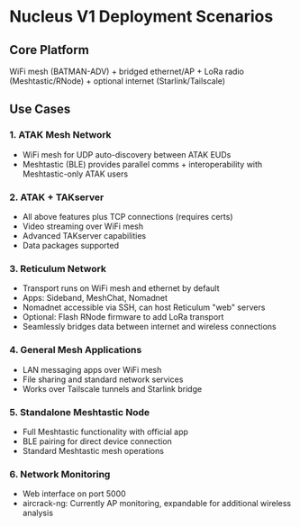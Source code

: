 # Nucleus V1 Deployment Scenarios

## Core Platform

WiFi mesh (BATMAN-ADV) + bridged ethernet/AP + LoRa radio (Meshtastic/RNode) + optional internet (Starlink/Tailscale)

## Use Cases

### 1. ATAK Mesh Network
- WiFi mesh for UDP auto-discovery between ATAK EUDs
- Meshtastic (BLE) provides parallel comms + interoperability with Meshtastic-only ATAK users

### 2. ATAK + TAKserver
- All above features plus TCP connections (requires certs)
- Video streaming over WiFi mesh
- Advanced TAKserver capabilities
- Data packages supported

### 3. Reticulum Network
- Transport runs on WiFi mesh and ethernet by default
- Apps: Sideband, MeshChat, Nomadnet
- Nomadnet accessible via SSH, can host Reticulum "web" servers
- Optional: Flash RNode firmware to add LoRa transport
- Seamlessly bridges data between internet and wireless connections

### 4. General Mesh Applications
- LAN messaging apps over WiFi mesh
- File sharing and standard network services
- Works over Tailscale tunnels and Starlink bridge

### 5. Standalone Meshtastic Node
- Full Meshtastic functionality with official app
- BLE pairing for direct device connection
- Standard Meshtastic mesh operations

### 6. Network Monitoring
- Web interface on port 5000
- aircrack-ng: Currently AP monitoring, expandable for additional wireless analysis
